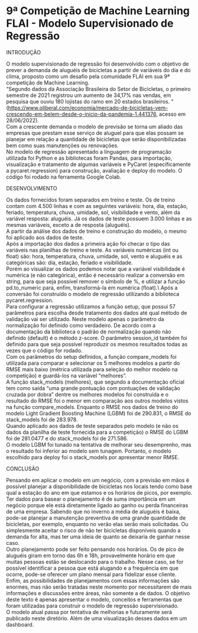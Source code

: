 # 9ª Competição de Machine Learning FLAI - Modelo Supervisionado de Regressão 

INTRODUÇÃO

O modelo supervisionado de regressão foi desenvolvido com o objetivo de prever a demanda de aluguéis de bicicletas a partir de variáveis do dia e do clima, proposto como um desafio pela comunidade FLAI em sua 9ª competição de Machine Learning.\
“Segundo dados da Associação Brasileira do Setor de Bicicletas, o primeiro semestre de 2021 registrou um aumento de 34,17% nas vendas, em pesquisa que ouviu 180 lojistas do ramo em 20 estados brasileiros. ” (https://www.oliberal.com/economia/mercado-de-bicicletas-vem-crescendo-em-belem-desde-o-inicio-da-pandemia-1.441376, acesso em 28/06/2022).\
Com a crescente demanda o modelo de previsão se torna um aliado das empresas que prestam esse serviço de aluguel para que elas possam se planejar em relação a quantidade de bicicletas que serão disponibilizadas bem como suas manutenções ou renovações.\
No modelo de regressão apresentado a linguagem de programação utilizada foi Python e as bibliotecas foram Pandas, para importação, visualização e tratamento de algumas variáveis e PyCaret (especificamente a pycaret.regression) para construção, avaliação e deploy do modelo. O código foi rodado na ferramenta Google Colab.


DESENVOLVIMENTO

Os dados fornecidos foram separados em treino e teste. Os de treino contam com 4.500 linhas e com as seguintes variáveis: hora, dia, estação, feriado, temperatura, chuva, umidade, sol, visibilidade e vento, além da variável resposta: aluguéis. Já os dados de teste possuem 3.000 linhas e as mesmas variáveis, exceto a de resposta (aluguéis).\
A partir da análise dos dados de treino e construção do modelo, o mesmo foi aplicado aos dados de teste.\
Após a importação dos dados a primeira ação foi checar o tipo das variáveis nas planilhas de treino e teste. As variáveis numéricas (int ou float) são: hora, temperatura, chuva, umidade, sol, vento e aluguéis e as categóricas são: dia, estação, feriado e visibilidade.\
Porém ao visualizar os dados podemos notar que a variável visibilidade é numérica (e não categórica), então é necessário realizar a conversão em string, para que seja possível remover o símbolo de %, e utilizar a função pd.to_numeric para, enfim, transformá-la em numérica (float).\ 
Após a conversão foi construído o modelo de regressão utilizando a biblioteca pycaret.regression.\
Para configurar a regressão utilizamos a função setup, que possui 57 parâmetros para escolha desde tratamento dos dados até qual método de validação vai ser utilizado.
Neste modelo apenas o parâmetro da normalização foi definido como verdadeiro. De acordo com a documentação da biblioteca o padrão de normalização quando não definido (default) é o método z-score. O parâmetro session_id também foi definido para que seja possível reproduzir os mesmos resultados todas as vezes que o código for rodado.\
Com os parâmetros do setup definidos, a função compare_models foi utilizada para comparar e selecionar os 5 melhores modelos a partir do RMSE mais baixo (métrica utilizada para seleção do melhor modelo na competição) e guardá-los na variável “melhores”.\
A função stack_models (melhores), que segundo a documentação oficial tem como saída “uma grande pontuação com pontuações de validação cruzada por dobra” dentre os melhores modelos foi construída e o resultado do RMSE foi o menor em comparação aos outros modelos vistos na função compare_models. Enquanto o RMSE nos dados de treino do modelo Light Gradient Boosting Machine (LGBM) foi de 290.831, o RMSE do stack_models foi de 283.978.\
Quando aplicado aos dados de teste separados pelo modelo (e não os dados da planilha de teste fornecida para a competição) o RMSE do LGBM foi de 281.0477 e do stack_models foi de 271.586.\
O modelo LGBM foi tunado na tentativa de melhorar seu desemprenho, mas o resultado foi inferior ao modelo sem tunagem.
Portanto, o modelo escolhido para deploy foi o stack_models por apresentar menor RMSE.


CONCLUSÃO

Pensando em aplicar o modelo em um negócio, com a previsão em mãos é possível planejar a disponibilidade de bicicletas nos locais tendo como base qual a estação do ano em que estamos e os horários de picos, por exemplo.\
Ter dados para basear o planejamento é de suma importância em um negócio porque ele está diretamente ligado ao ganho ou perda financeiras de uma empresa. 
Sabendo que no inverno a média de aluguéis é baixa, pode-se planejar a manutenção preventiva de uma grande quantidade de bicicletas, por exemplo, enquanto no verão elas serão mais solicitadas. Ou simplesmente aceitar o risco de não ter bicicletas disponíveis quando a demanda for alta, mas ter uma ideia de quanto se deixaria de ganhar nesse caso. \
Outro planejamento pode ser feito pensando nos horários. Os de pico de aluguéis giram em torno das 6h e 18h, provavelmente horário em que muitas pessoas estão se deslocando para o trabalho. Nesse caso, se for possível identificar a pessoa que está alugando e a frequência em que ocorre, pode-se oferecer um plano mensal para fidelizar esse cliente.\
Enfim, as possibilidades de planejamentos com essas informações são enormes, mas não serão tratadas neste momento por necessitarem de mais informações e discussões entre áreas, não somente a de dados. O objetivo deste texto é apenas apresentar o modelo, conceitos e ferramentas que foram utilizadas para construir o modelo de regressão supervisionado.\
O modelo atual passa por tentativa de melhorias e futuramente será publicado neste diretório. Além de uma visualização desses dados em um dashboard.
